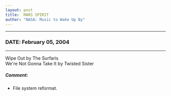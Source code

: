 ```yaml
---
layout: post
title:  MARS SPIRIT
author: "NASA: Music to Wake Up By"
---
```


----
### DATE: February 05, 2004
----
Wipe Out by The Surfaris<br />We're Not Gonna Take It by Twisted Sister

##### Comment:
* File system reformat.

